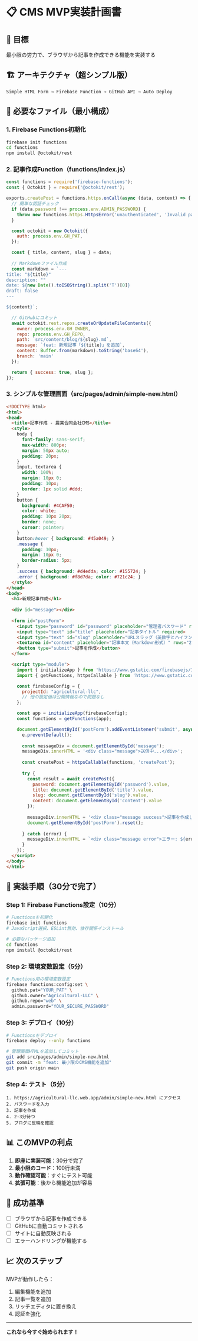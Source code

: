 # 📋 CMS MVP実装計画書

## 🎯 目標
最小限の労力で、ブラウザから記事を作成できる機能を実装する

## 🏗️ アーキテクチャ（超シンプル版）

```
Simple HTML Form → Firebase Function → GitHub API → Auto Deploy
```

## 📁 必要なファイル（最小構成）

### 1. Firebase Functions初期化
```bash
firebase init functions
cd functions
npm install @octokit/rest
```

### 2. 記事作成Function（functions/index.js）
```javascript
const functions = require('firebase-functions');
const { Octokit } = require('@octokit/rest');

exports.createPost = functions.https.onCall(async (data, context) => {
  // 簡単な認証チェック
  if (data.password !== process.env.ADMIN_PASSWORD) {
    throw new functions.https.HttpsError('unauthenticated', 'Invalid password');
  }

  const octokit = new Octokit({
    auth: process.env.GH_PAT,
  });

  const { title, content, slug } = data;
  
  // Markdownファイル作成
  const markdown = `---
title: "${title}"
description: ""
date: ${new Date().toISOString().split('T')[0]}
draft: false
---

${content}`;

  // GitHubにコミット
  await octokit.rest.repos.createOrUpdateFileContents({
    owner: process.env.GH_OWNER,
    repo: process.env.GH_REPO,
    path: `src/content/blog/${slug}.md`,
    message: `feat: 新規記事「${title}」を追加`,
    content: Buffer.from(markdown).toString('base64'),
    branch: 'main'
  });

  return { success: true, slug };
});
```

### 3. シンプルな管理画面（src/pages/admin/simple-new.html）
```html
<!DOCTYPE html>
<html>
<head>
  <title>記事作成 - 農業合同会社CMS</title>
  <style>
    body { 
      font-family: sans-serif; 
      max-width: 800px; 
      margin: 50px auto; 
      padding: 20px;
    }
    input, textarea { 
      width: 100%; 
      margin: 10px 0; 
      padding: 10px;
      border: 1px solid #ddd;
    }
    button { 
      background: #4CAF50; 
      color: white; 
      padding: 10px 20px; 
      border: none;
      cursor: pointer;
    }
    button:hover { background: #45a049; }
    .message { 
      padding: 10px; 
      margin: 10px 0; 
      border-radius: 5px;
    }
    .success { background: #d4edda; color: #155724; }
    .error { background: #f8d7da; color: #721c24; }
  </style>
</head>
<body>
  <h1>新規記事作成</h1>
  
  <div id="message"></div>
  
  <form id="postForm">
    <input type="password" id="password" placeholder="管理者パスワード" required>
    <input type="text" id="title" placeholder="記事タイトル" required>
    <input type="text" id="slug" placeholder="URLスラッグ（英数字とハイフン）" required pattern="[a-z0-9-]+">
    <textarea id="content" placeholder="記事本文（Markdown形式）" rows="20" required></textarea>
    <button type="submit">記事を作成</button>
  </form>

  <script type="module">
    import { initializeApp } from 'https://www.gstatic.com/firebasejs/10.7.1/firebase-app.js';
    import { getFunctions, httpsCallable } from 'https://www.gstatic.com/firebasejs/10.7.1/firebase-functions.js';

    const firebaseConfig = {
      projectId: "agricultural-llc",
      // 他の設定値は公開情報なので問題なし
    };

    const app = initializeApp(firebaseConfig);
    const functions = getFunctions(app);

    document.getElementById('postForm').addEventListener('submit', async (e) => {
      e.preventDefault();
      
      const messageDiv = document.getElementById('message');
      messageDiv.innerHTML = '<div class="message">送信中...</div>';
      
      const createPost = httpsCallable(functions, 'createPost');
      
      try {
        const result = await createPost({
          password: document.getElementById('password').value,
          title: document.getElementById('title').value,
          slug: document.getElementById('slug').value,
          content: document.getElementById('content').value
        });
        
        messageDiv.innerHTML = '<div class="message success">記事を作成しました！2-3分後にサイトに反映されます。</div>';
        document.getElementById('postForm').reset();
        
      } catch (error) {
        messageDiv.innerHTML = `<div class="message error">エラー: ${error.message}</div>`;
      }
    });
  </script>
</body>
</html>
```

## 🚀 実装手順（30分で完了）

### Step 1: Firebase Functions設定（10分）
```bash
# Functionsを初期化
firebase init functions
# JavaScript選択、ESLint無効、依存関係インストール

# 必要なパッケージ追加
cd functions
npm install @octokit/rest
```

### Step 2: 環境変数設定（5分）
```bash
# Functions用の環境変数設定
firebase functions:config:set \
  github.pat="YOUR_PAT" \
  github.owner="Agricultural-LLC" \
  github.repo="web" \
  admin.password="YOUR_SECURE_PASSWORD"
```

### Step 3: デプロイ（10分）
```bash
# Functionsをデプロイ
firebase deploy --only functions

# 管理画面HTMLを追加してコミット
git add src/pages/admin/simple-new.html
git commit -m "feat: 最小限のCMS機能を追加"
git push origin main
```

### Step 4: テスト（5分）
```
1. https://agricultural-llc.web.app/admin/simple-new.html にアクセス
2. パスワードを入力
3. 記事を作成
4. 2-3分待つ
5. ブログに反映を確認
```

## 📊 このMVPの利点

1. **即座に実装可能**：30分で完了
2. **最小限のコード**：100行未満
3. **動作確認可能**：すぐにテスト可能
4. **拡張可能**：後から機能追加が容易

## 🎯 成功基準

- [ ] ブラウザから記事を作成できる
- [ ] GitHubに自動コミットされる
- [ ] サイトに自動反映される
- [ ] エラーハンドリングが機能する

## 📈 次のステップ

MVPが動作したら：
1. 編集機能を追加
2. 記事一覧を追加
3. リッチエディタに置き換え
4. 認証を強化

---

**これなら今すぐ始められます！**
